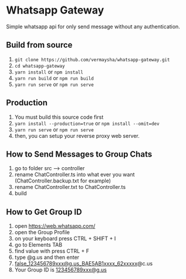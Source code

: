 # Whatsapp Gateway

Simple whatsapp api for only send message without any authentication.

## Build from source

1. `git clone https://github.com/vermaysha/whatsapp-gateway.git`
2. `cd whatsapp-gateway`
3. `yarn install` or `npm install`
4. `yarn run build` or `npm run build`
5. `yarn run serve` or `npm run serve`

## Production

1. You must build this source code first
2. `yarn install --production=true` or `npm install --omit=dev`
3. `yarn run serve` or `npm run serve`
4. then, you can setup your reverse proxy web server.

## How to Send Messages to Group Chats

1. go to folder src --> controller
2. rename ChatController.ts into what ever you want (ChatController.backup.txt for example)
3. rename ChatController.txt to ChatController.ts
4. build

## How to Get Group ID
1. open https://web.whatsapp.com/
2. open the Group Profile
3. on your keyboard press CTRL + SHIFT + I
4. go to Elements TAB
5. find value with press CTRL + F
6. type @g.us and then enter
7. false_123456789xxx@g.us_BAE5AB1xxxx_62xxxxx@c.us
8. Your Group ID is 123456789xxx@g.us
